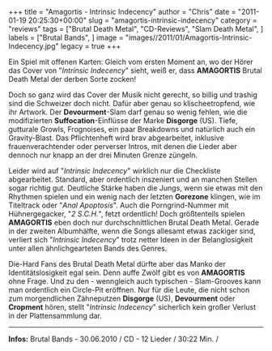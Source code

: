 +++
title = "Amagortis - Intrinsic Indecency"
author = "Chris"
date = "2011-01-19 20:25:30+00:00"
slug = "amagortis-intrinsic-indecency"
category = "reviews"
tags = ["Brutal Death Metal", "CD-Reviews", "Slam Death Metal", ]
labels = ["Brutal Bands", ]
image = "images//2011/01/Amagortis-Intrinsic-Indecency.jpg"
legacy = true
+++

Ein Spiel mit offenen Karten: Gleich vom ersten Moment an, wo der Hörer das Cover von "_Intrinsic Indecency_" sieht, weiß er, dass **AMAGORTIS** Brutal Death Metal der derben Sorte zocken!

Doch so ganz wird das Cover der Musik nicht gerecht, so billig und trashig sind die Schweizer doch nicht. Dafür aber genau so klischeetropfend, wie ihr Artwork. Der **Devourment**-Slam darf genau so wenig fehlen, wie die modifizierten **Suffocation**-Einflüsse der Marke **Disgorge** (US). Tiefe, gutturale Growls, Frognoises, ein paar Breakdowns und natürlich auch ein Gravity-Blast. Das Pflichtenheft wird brav abgearbeitet, inklusive frauenverachtender oder perverser Intros, mit denen die Lieder aber dennoch nur knapp an der drei Minuten Grenze züngeln.

Leider wird auf "_Intrinsic Indecency_" wirklich nur die Checkliste abgearbeitet. Standard, aber ordentlich inszeniert und an manchen Stellen sogar richtig gut. Deutliche Stärke haben die Jungs, wenn sie etwas mit den Rhythmen spielen und ein wenig nach der letzten **Gorezone** klingen, wie im Titeltrack oder "_Anal Apoptosis_". Auch die Porngrind-Nummer mit Hühnergegacker, "_2 S.C.H._", fetzt ordentlich!
Doch größtenteils spielen **AMAGORTIS** eben doch nur durchschnittlichen Brutal Death Metal. Gerade in der zweiten Albumhälfte, wenn die Songs allesamt etwas zackiger sind, verliert sich "_Intrinsic Indecency_" trotz netter Ideen in der Belanglosigkeit unter allen ähnlichgearteten Bands des Genres.

Die-Hard Fans des Brutal Death Metal dürfte aber das Manko der Identitätslosigkeit egal sein. Denn auffe Zwölf gibt es von **AMAGORTIS** ohne Frage. Und zu den - wenngleich auch typischen - Slam-Grooves kann man ordentlich ein Circle-Pit eröffnen.
Nur für die Leute, die nicht schon zum morgendlichen Zähneputzen **Disgorge** (US), **Devourment** oder **Cropment** hören, stellt "_Intrinsic Indecency_" sicherlich kein großer Verlust in der Plattensammlung dar.





---
**Infos:**
Brutal Bands - 30.06.2010 / 
CD - 12 Lieder / 30:22 Min. / 
